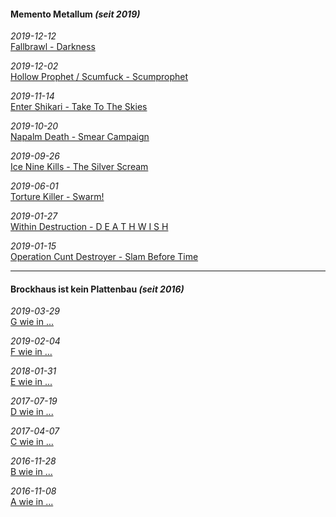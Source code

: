 #### Memento Metallum _(seit 2019)_

_2019-12-12_<br>[Fallbrawl - Darkness](fb-d.md)

_2019-12-02_<br>[Hollow Prophet / Scumfuck - Scumprophet](hps-sp.md)

_2019-11-14_<br>[Enter Shikari - Take To The Skies](es-ttts.md)

_2019-10-20_<br>[Napalm Death - Smear Campaign](nd-sc.md)

_2019-09-26_<br>[Ice Nine Kills - The Silver Scream](ink-ss.md)

_2019-06-01_<br>[Torture Killer - Swarm!](tk-s.md)

_2019-01-27_<br>[Within Destruction - D E A T H W I S H](wd-dw.md)

_2019-01-15_<br>[Operation Cunt Destroyer - Slam Before Time](ocd-sbt.md)

<hr>

#### Brockhaus ist kein Plattenbau _(seit 2016)_

_2019-03-29_<br>[G wie in ...](bikpb-g.md)

_2019-02-04_<br>[F wie in ...](bikpb-f.md)

_2018-01-31_<br>[E wie in ...](bikpb-e.md)

_2017-07-19_<br>[D wie in ...](bikpb-d.md)

_2017-04-07_<br>[C wie in ...](bikpb-c.md)

_2016-11-28_<br>[B wie in ...](bikpb-b.md)

_2016-11-08_<br>[A wie in ...](bikpb-a.md)

